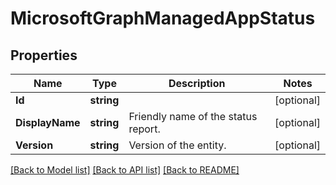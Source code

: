 # MicrosoftGraphManagedAppStatus

## Properties

Name | Type | Description | Notes
------------ | ------------- | ------------- | -------------
**Id** | **string** |  | [optional] 
**DisplayName** | **string** | Friendly name of the status report. | [optional] 
**Version** | **string** | Version of the entity. | [optional] 

[[Back to Model list]](../README.md#documentation-for-models) [[Back to API list]](../README.md#documentation-for-api-endpoints) [[Back to README]](../README.md)


